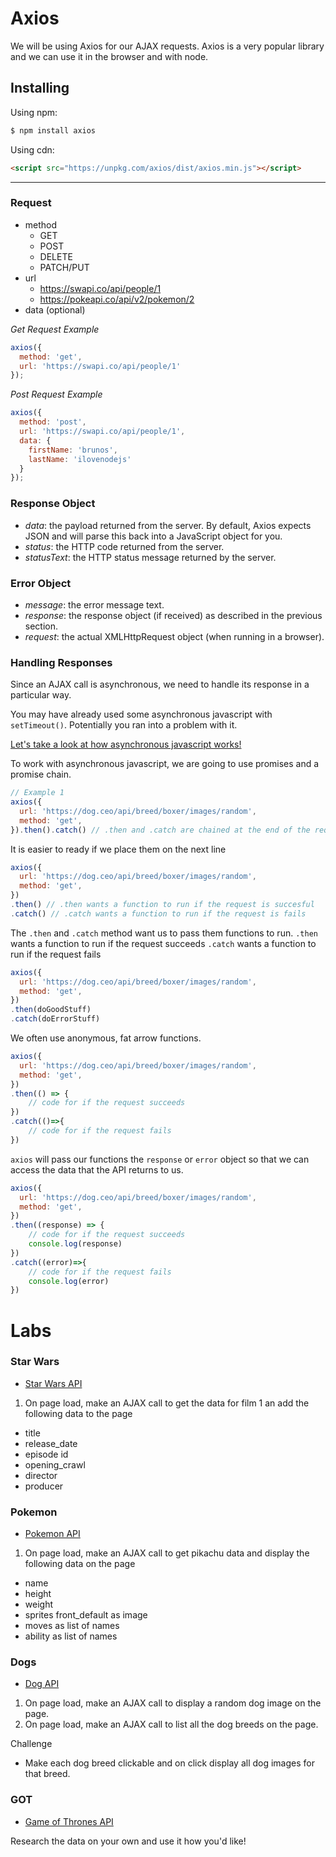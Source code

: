 # Axios

We will be using Axios for our AJAX requests.  Axios is a very popular library and we can use it in the browser and with node.

## Installing

Using npm:

```bash
$ npm install axios
```


Using cdn:

```html
<script src="https://unpkg.com/axios/dist/axios.min.js"></script>
```

___

### Request
- method
    - GET
    - POST
    - DELETE
    - PATCH/PUT
- url
    - https://swapi.co/api/people/1
    - https://pokeapi.co/api/v2/pokemon/2
- data (optional)

*Get Request Example*
```js
axios({
  method: 'get',
  url: 'https://swapi.co/api/people/1'
});
```

*Post Request Example*
```js
axios({
  method: 'post',
  url: 'https://swapi.co/api/people/1',
  data: {
    firstName: 'brunos',
    lastName: 'ilovenodejs'
  }
});
```

### Response Object

- *data*: the payload returned from the server. By default, Axios expects JSON and will parse this back into a JavaScript object for you.
- *status*: the HTTP code returned from the server.
- *statusText*: the HTTP status message returned by the server.

### Error Object

- *message*: the error message text.
- *response*: the response object (if received) as described in the previous section.
- *request*: the actual XMLHttpRequest object (when running in a browser).

### Handling Responses

Since an AJAX call is asynchronous, we need to handle its response in a particular way.  

You may have already used some asynchronous javascript with `setTimeout()`.  Potentially you ran into a problem with it.  

[Let's take a look at how asynchronous javascript works!](https://www.youtube.com/watch?v=8aGhZQkoFbQ)

To work with asynchronous javascript, we are going to use promises and a promise chain.

```js
// Example 1
axios({
  url: 'https://dog.ceo/api/breed/boxer/images/random',
  method: 'get',
}).then().catch() // .then and .catch are chained at the end of the request 
```

It is easier to ready if we place them on the next line
```js
axios({
  url: 'https://dog.ceo/api/breed/boxer/images/random',
  method: 'get',
})
.then() // .then wants a function to run if the request is succesful
.catch() // .catch wants a function to run if the request is fails
```

The `.then` and `.catch` method want us to pass them functions to run.
`.then` wants a function to run if the request succeeds 
`.catch` wants a function to run if the request fails
```js
axios({
  url: 'https://dog.ceo/api/breed/boxer/images/random',
  method: 'get',
})
.then(doGoodStuff) 
.catch(doErrorStuff) 
```

We often use anonymous, fat arrow functions.
```js
axios({
  url: 'https://dog.ceo/api/breed/boxer/images/random',
  method: 'get',
})
.then(() => {
    // code for if the request succeeds
}) 
.catch(()=>{
    // code for if the request fails
}) 
```

`axios` will pass our functions the `response` or `error` object so that we can access the data that the API returns to us.
```js
axios({
  url: 'https://dog.ceo/api/breed/boxer/images/random',
  method: 'get',
})
.then((response) => {
    // code for if the request succeeds
    console.log(response)
}) 
.catch((error)=>{
    // code for if the request fails
    console.log(error)
}) 
```






# Labs

### Star Wars

- [Star Wars API](https://swapi.co/)

1.  On page load, make an AJAX call to get the data for film 1 an add the following data to the page
- title
- release_date 
- episode id
- opening_crawl
- director
- producer

### Pokemon

- [Pokemon API](https://pokeapi.co/)

1.  On page load, make an AJAX call to get pikachu data and display the following data on the page
- name
- height
- weight
- sprites front_default as image
- moves as list of names
- ability as list of names

### Dogs

- [Dog API](https://dog.ceo/dog-api/)

1.  On page load, make an AJAX call to display a random dog image on the page.
2.  On page load, make an AJAX call to list all the dog breeds on the page.

Challenge
- Make each dog breed clickable and on click display all dog images for that breed.

### GOT

- [Game of Thrones API](https://anapioficeandfire.com/)

Research the data on your own and use it how you'd like!
